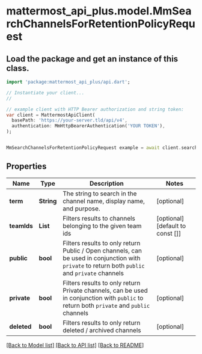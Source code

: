 # mattermost_api_plus.model.MmSearchChannelsForRetentionPolicyRequest

## Load the package and get an instance of this class.
```dart
import 'package:mattermost_api_plus/api.dart';

// Instantiate your client...
//

// example client with HTTP Bearer authorization and string token:
var client = MattermostApiClient(
  basePath: 'https://your-server.tld/api/v4',
  authentication: MmHttpBearerAuthentication('YOUR TOKEN'),
);


MmSearchChannelsForRetentionPolicyRequest example = await client.searchChannelsForRetentionPolicyRequest.FUNCTION_THAT_RETURNS_THIS_CLASS();

```

## Properties
Name | Type | Description | Notes
------------ | ------------- | ------------- | -------------
**term** | **String** | The string to search in the channel name, display name, and purpose. | [optional] 
**teamIds** | **List<String>** | Filters results to channels belonging to the given team ids  | [optional] [default to const []]
**public** | **bool** | Filters results to only return Public / Open channels, can be used in conjunction with `private` to return both `public` and `private` channels  | [optional] 
**private** | **bool** | Filters results to only return Private channels, can be used in conjunction with `public` to return both `private` and `public` channels  | [optional] 
**deleted** | **bool** | Filters results to only return deleted / archived channels  | [optional] 

[[Back to Model list]](../GENERATED_README.md#documentation-for-models) [[Back to API list]](../GENERATED_README.md#documentation-for-api-endpoints) [[Back to README]](../GENERATED_README.md)


